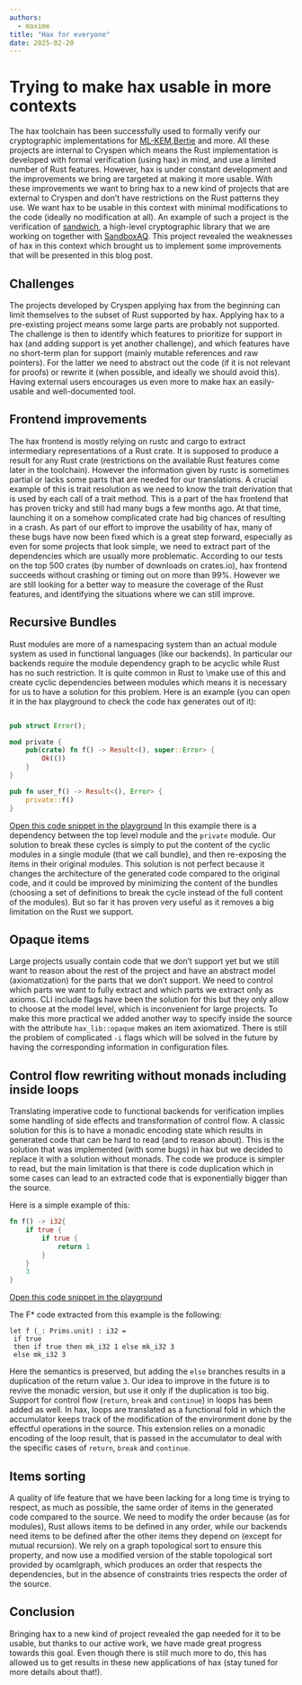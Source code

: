 ```yaml
---
authors:
  - maxime
title: "Hax for everyone"
date: 2025-02-20
---
```


# Trying to make hax usable in more contexts
The hax toolchain has been successfully used to formally verify our cryptographic implementations for [ML-KEM](https://cryspen.com/post/ml-kem-verification/),[Bertie](https://cryspen.com/post/hax-pv/) and more. All these projects are internal to Cryspen which means the Rust implementation is developed with formal verification (using hax) in mind, and use a limited number of Rust features.
However, hax is under constant development and the improvements we bring are targeted at making it more usable. With these improvements we want to bring hax to a new kind of projects that are external to Cryspen and don’t have restrictions on the Rust patterns they use. We want hax to be usable in this context with minimal modifications to the code (ideally no modification at all). An example of such a project is the verification of [sandwich](https://github.com/sandbox-quantum/sandwich), a high-level cryptographic library that we are working on together with [SandboxAQ](https://cryspen.com/post/hax-sandbox/). This project revealed the weaknesses of hax in this context which brought us to implement some improvements that will be presented in this blog post.
## Challenges
The projects developed by Cryspen applying hax from the beginning can limit themselves to the subset of Rust supported by hax. Applying hax to a pre-existing project means some large parts are probably not supported. The challenge is then to identify which features to prioritize for support in hax (and adding support is yet another challenge), and which features have no short-term plan for support (mainly mutable references and raw pointers). For the latter we need to abstract out the code (if it is not relevant for proofs) or rewrite it (when possible, and ideally we should avoid this).
Having external users encourages us even more to make hax an easily-usable and well-documented tool.
## Frontend improvements
The hax frontend is mostly relying on rustc and cargo to extract intermediary representations of a Rust crate. It is supposed to produce a result for any Rust crate (restrictions on the available Rust features come later in the toolchain). However the information given by rustc is sometimes partial or lacks some parts that are needed for our translations. A crucial example of this is trait resolution as we need to know the trait derivation that is used by each call of a trait method. This is a part of the hax frontend that has proven tricky and still had many bugs a few months ago. At that time, launching it on a somehow complicated crate had big chances of resulting in a crash. As part of our effort to improve the usability of hax, many of these bugs have now been fixed which is a great step forward, especially as even for some projects that look simple, we need to extract part of the dependencies which are usually more problematic.
According to our tests on the top 500 crates (by number of downloads on crates.io), hax frontend succeeds without crashing or timing out on more than 99%. However we are still looking for a better way to measure the coverage of the Rust features, and identifying the situations where we can still improve.
## Recursive Bundles
Rust modules are more of a namespacing system than an actual module system as used in functional languages (like our backends). In particular our backends require the module dependency graph to be acyclic while Rust has no such restriction. It is quite common in Rust to \make use of this and create cyclic dependencies between modules which means it is necessary for us to have a solution for this problem.
Here is an example (you can open it in the hax playground to check the code hax generates out of it):
```rust

pub struct Error();

mod private {
	pub(crate) fn f() -> Result<(), super::Error> {
    	Ok(())
	}
}

pub fn user_f() -> Result<(), Error> {
	private::f()
}
```
[Open this code snippet in the playground](https://hax-playground.cryspen.com/#fstar/b7fe08cccd/gist=fcb9cb9854c69ee6e2788648a380ff79)
In this example there is a dependency between the top level module and the `private` module. Our solution to break these cycles is simply to put the content of the cyclic modules in a single module (that we call bundle), and then re-exposing the items in their original modules.
This solution is not perfect because it changes the architecture of the generated code compared to the original code, and it could be improved by minimizing the content of the bundles (choosing a set of definitions to break the cycle instead of the full content of the modules). But so far it has proven very useful as it removes a big limitation on the Rust we support.
## Opaque items
Large projects usually contain code that we don’t support yet but we still want to reason about the rest of the project and have an abstract model (axiomatization) for the parts that we don’t support. We need to control which parts we want to fully extract and which parts we extract only as axioms. CLI include flags have been the solution for this but they only allow to choose at the model level, which is inconvenient for large projects. To make this more practical we added another way to specify inside the source with the attribute `hax_lib::opaque` makes an item axiomatized. There is still the problem of complicated `-i` flags which will be solved in the future by having the corresponding information in configuration files.
## Control flow rewriting without monads including inside loops
Translating imperative code to functional backends for verification implies some handling of side effects and transformation of control flow. A classic solution for this is to have a monadic encoding state which results in generated code that can be hard to read (and to reason about). This is the solution that was implemented (with some bugs) in hax but we decided to replace it with a solution without monads. The code we produce is simpler to read, but the main limitation is that there is code duplication which in some cases can lead to an extracted code that is exponentially bigger than the source.

Here is a simple example of this:
```rust
fn f() -> i32{
	if true {
    	if true {
        	return 1
    	}
	}
	3
}
```
[Open this code snippet in the playground](https://hax-playground.cryspen.com/#fstar/b7fe08cccd/gist=078ca6da8dad17541533bb5a0724784b)

The F* code extracted from this example is the following:
```
let f (_: Prims.unit) : i32 =
 if true
 then if true then mk_i32 1 else mk_i32 3
 else mk_i32 3
```
Here the semantics is preserved, but adding the `else` branches results in a duplication of the return value `3`.
Our idea to improve in the future is to revive the monadic version, but use it only if the duplication is too big. 
Support for control flow (`return`, `break` and `continue`) in loops has been added as well. In hax, loops are translated as a functional fold in which the accumulator keeps track of the modification of the environment done by the effectful operations in the source. This extension relies on a monadic encoding of the loop result, that is passed in the accumulator to deal with the specific cases of `return`, `break` and `continue`. 
## Items sorting
A quality of life feature that we have been lacking for a long time is trying to respect, as much as possible, the same order of items in the generated code compared to the source. We need to modify the order because (as for modules), Rust allows items to be defined in any order, while our backends need items to be defined after the other items they depend on (except for mutual recursion). We rely on a graph topological sort to ensure this property, and now use a modified version of the stable topological sort provided by ocamlgraph, which produces an order that respects the dependencies, but in the absence of constraints tries respects the order of the source.
## Conclusion
Bringing hax to a new kind of project revealed the gap needed for it to be usable, but thanks to our active work, we have made great progress towards this goal. Even though there is still much more to do, this has allowed us to get results in these new applications of hax (stay tuned for more details about that!).
